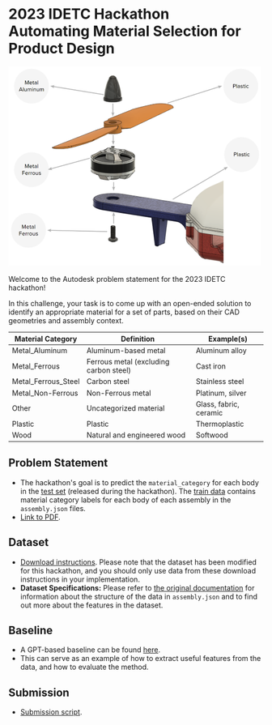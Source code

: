 # 2023 IDETC Hackathon <br /> Automating Material Selection for Product Design   

<div>
<img src="overview.png" width="500"/>
</div>

Welcome to the Autodesk problem statement for the 2023 IDETC hackathon!

In this challenge, your task is to come up with an open-ended solution to identify an appropriate material for a set of parts, based on their CAD geometries and assembly context. 

| **Material   Category** 	| **Definition**                           	| **Example(s)**         	|
|-------------------------	|------------------------------------------	|------------------------	|
| Metal_Aluminum          	| Aluminum-based metal                     	| Aluminum alloy         	|
| Metal_Ferrous           	| Ferrous metal (excluding carbon   steel) 	| Cast iron              	|
| Metal_Ferrous_Steel     	| Carbon steel                             	| Stainless steel        	|
| Metal_Non-Ferrous       	| Non-Ferrous metal                        	| Platinum, silver       	|
| Other                   	| Uncategorized material                   	| Glass, fabric, ceramic 	|
| Plastic                 	| Plastic                                  	| Thermoplastic          	|
| Wood                    	| Natural and engineered wood              	| Softwood               	|

## Problem Statement
- The hackathon's goal is to predict the `material_category` for each body in the [test set](dataset/test_data) (released during the hackathon). The [train data](dataset) contains material category labels for each body of each assembly in the `assembly.json` files.
- [Link to PDF]().


## Dataset
- [Download instructions](dataset). Please note that the dataset has been modified for this hackathon, and you should only use data from these download instructions in your implementation.
- **Dataset Specifications:** Please refer to [the original documentation](https://github.com/AutodeskAILab/Fusion360GalleryDataset/blob/master/docs/assembly.md) for information about the structure of the data in `assembly.json` and to find out more about the features in the dataset.

## Baseline 
- A GPT-based baseline can be found [here](baseline).
- This can serve as an example of how to extract useful features from the data, and how to evaluate the method.

## Submission
- [Submission script]().
